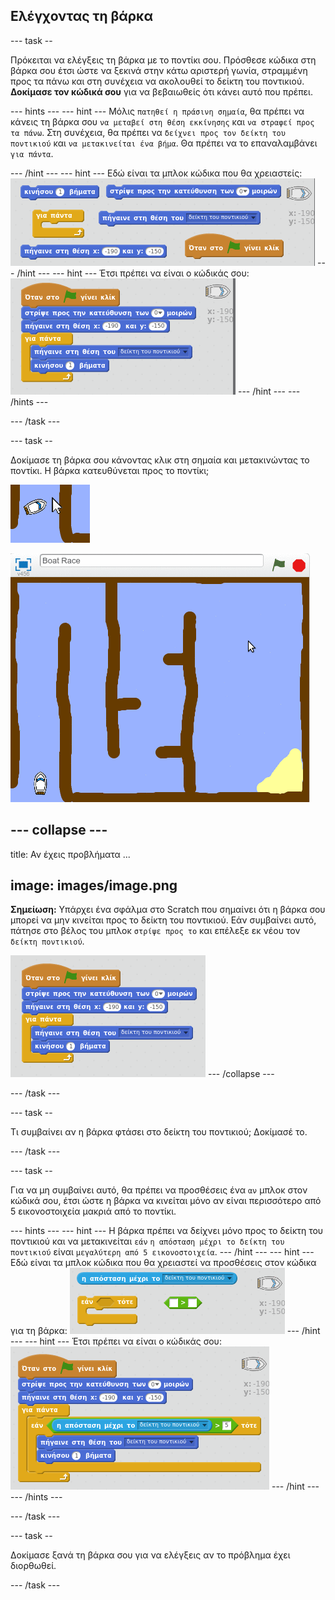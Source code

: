 ## Ελέγχοντας τη βάρκα

\--- task --

Πρόκειται να ελέγξεις τη βάρκα με το ποντίκι σου. Πρόσθεσε κώδικα στη βάρκα σου έτσι ώστε να ξεκινά στην κάτω αριστερή γωνία, στραμμένη προς τα πάνω και στη συνέχεια να ακολουθεί το δείκτη του ποντικιού. **Δοκίμασε τον κώδικά σου** για να βεβαιωθείς ότι κάνει αυτό που πρέπει.

\--- hints \--- \--- hint \--- Μόλις `πατηθεί η πράσινη σημαία`, θα πρέπει να κάνεις τη βάρκα σου `να μεταβεί στη θέση εκκίνησης` και `να στραφεί προς τα πάνω`. Στη συνέχεια, θα πρέπει να `δείχνει προς τον δείκτη του ποντικιού` και `να μετακινείται ένα βήμα`. Θα πρέπει να το επαναλαμβάνει `για πάντα`.

\--- /hint \--- \--- hint \--- Εδώ είναι τα μπλοκ κώδικα που θα χρειαστείς: ![screenshot](images/boat-move-blocks.png) \--- /hint \--- \--- hint \--- Έτσι πρέπει να είναι ο κώδικάς σου: ![screenshot](images/boat-move-code.png) \--- /hint \--- \--- /hints \---

\--- /task \---

\--- task --

Δοκίμασε τη βάρκα σου κάνοντας κλικ στη σημαία και μετακινώντας το ποντίκι. Η βάρκα κατευθύνεται προς το ποντίκι;

![screenshot](images/boat-mouse.png)

![screenshot](images/boat-pointer-test-anim.gif)

## \--- collapse \---

title: Αν έχεις προβλήματα ...

## image: images/image.png

**Σημείωση:** Υπάρχει ένα σφάλμα στο Scratch που σημαίνει ότι η βάρκα σου μπορεί να μην κινείται προς το δείκτη του ποντικιού. Εάν συμβαίνει αυτό, πάτησε στο βέλος του μπλοκ `στρίψε προς το` και επέλεξε εκ νέου τον `δείκτη ποντικιού`.

![screenshot](images/boat-bug.png) \--- /collapse \---

\--- /task \---

\--- task --

Τι συμβαίνει αν η βάρκα φτάσει στο δείκτη του ποντικιού; Δοκίμασέ το.

\--- /task \---

\--- task --

Για να μη συμβαίνει αυτό, θα πρέπει να προσθέσεις ένα `αν` μπλοκ στον κώδικά σου, έτσι ώστε η βάρκα να κινείται μόνο αν είναι περισσότερο από 5 εικονοστοιχεία μακριά από το ποντίκι.

\--- hints \--- \--- hint \--- Η βάρκα πρέπει να δείχνει μόνο προς το δείκτη του ποντικιού και να μετακινείται `εάν` `η απόσταση μέχρι το δείκτη του ποντικιού` είναι `μεγαλύτερη από 5 εικονοστοιχεία`. \--- /hint \--- \--- hint \--- Εδώ είναι τα μπλοκ κώδικα που θα χρειαστεί να προσθέσεις στον κώδικα για τη βάρκα: ![screenshot](images/boat-pointer-blocks.png) \--- /hint \--- \--- hint \--- Έτσι πρέπει να είναι ο κώδικάς σου: ![screenshot](images/boat-pointer-code.png) \--- /hint \--- \--- /hints \---

\--- /task \---

\--- task --

Δοκίμασε ξανά τη βάρκα σου για να ελέγξεις αν το πρόβλημα έχει διορθωθεί.

\--- /task \---